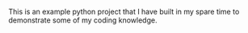 This is an example python project that I have built in my spare time to demonstrate some of my coding knowledge.
